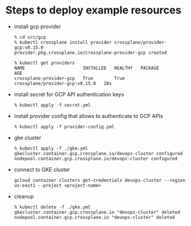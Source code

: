 # Steps to deploy example resources


- install gcp provider
    ```
    % cd src/gcp
    % kubectl crossplane install provider crossplane/provider-gcp:v0.15.0
    provider.pkg.crossplane.io/crossplane-provider-gcp created
    
    % kubectl get providers
    NAME                      INSTALLED   HEALTHY   PACKAGE                           AGE
    crossplane-provider-gcp   True        True      crossplane/provider-gcp:v0.15.0   20s

- install secret for GCP API authentication keys
    ```
    % kubectl apply -f secret.yml
    ```

- install provider config that allows to authenticate to GCP APIs
    ```
    % kubectl apply -f provider-config.yml
    ```

- gke cluster
    ```
    % kubectl apply -f ./gke.yml
    gkecluster.container.gcp.crossplane.io/devops-cluster configured
    nodepool.container.gcp.crossplane.io/devops-cluster configured
    ```

- connect to GKE cluster
    ```
    gcloud container clusters get-credentials devops-cluster --region us-east1 --project <project-name>
    ```

- cleanup
    ```
    % kubectl delete -f ./gke.yml
    gkecluster.container.gcp.crossplane.io "devops-cluster" deleted
    nodepool.container.gcp.crossplane.io "devops-cluster" deleted
    ```
